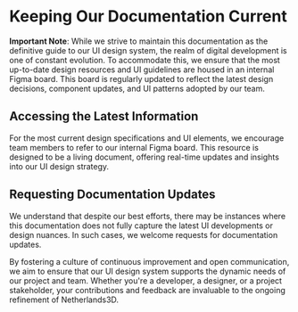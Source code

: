 # Keeping Our Documentation Current

**Important Note**: While we strive to maintain this documentation as the definitive guide to our UI design system, the
realm of digital development is one of constant evolution. To accommodate this, we ensure that the most up-to-date
design resources and UI guidelines are housed in an internal Figma board. This board is regularly updated to reflect the
latest design decisions, component updates, and UI patterns adopted by our team.

## Accessing the Latest Information

For the most current design specifications and UI elements, we encourage team members to refer to our internal Figma
board. This resource is designed to be a living document, offering real-time updates and insights into our UI design
strategy.

## Requesting Documentation Updates

We understand that despite our best efforts, there may be instances where this documentation does not fully capture the
latest UI developments or design nuances. In such cases, we welcome requests for documentation updates.

By fostering a culture of continuous improvement and open communication, we aim to ensure that our UI design system
supports the dynamic needs of our project and team. Whether you're a developer, a designer, or a project stakeholder,
your contributions and feedback are invaluable to the ongoing refinement of Netherlands3D.
